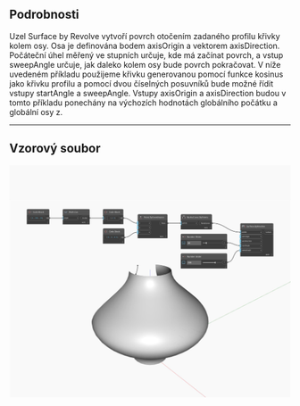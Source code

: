 ## Podrobnosti
Uzel Surface by Revolve vytvoří povrch otočením zadaného profilu křivky kolem osy. Osa je definována bodem axisOrigin a vektorem axisDirection. Počáteční úhel měřený ve stupních určuje, kde má začínat povrch, a vstup sweepAngle určuje, jak daleko kolem osy bude povrch pokračovat. V níže uvedeném příkladu použijeme křivku generovanou pomocí funkce kosinus jako křivku profilu a pomocí dvou číselných posuvníků bude možné řídit vstupy startAngle a sweepAngle. Vstupy axisOrigin a axisDirection budou v tomto příkladu ponechány na výchozích hodnotách globálního počátku a globální osy z.
___
## Vzorový soubor

![ByRevolve](./Autodesk.DesignScript.Geometry.Surface.ByRevolve_img.jpg)

